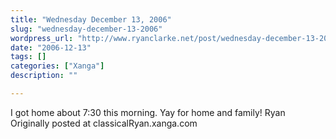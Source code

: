 ```yaml
---
title: "Wednesday December 13, 2006"
slug: "wednesday-december-13-2006"
wordpress_url: "http://www.ryanclarke.net/post/wednesday-december-13-2006/"
date: "2006-12-13"
tags: []
categories: ["Xanga"]
description: ""

---
```


I got home about 7:30 this morning. Yay for home and family!
Ryan
Originally posted at classicalRyan.xanga.com
